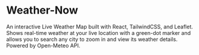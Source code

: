 # Weather-Now
An interactive Live Weather Map built with React, TailwindCSS, and Leaflet. Shows real-time weather at your live location with a green-dot marker and allows you to search any city to zoom in and view its weather details. Powered by Open-Meteo API.
